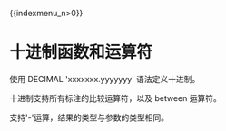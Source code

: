 {{indexmenu_n>0}}

# 十进制函数和运算符

使用 DECIMAL 'xxxxxxx.yyyyyyy' 语法定义十进制。

十进制支持所有标注的比较运算符，以及 between 运算符。

支持'-'运算，结果的类型与参数的类型相同。
